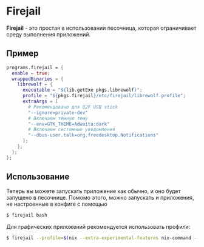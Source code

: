 # Firejail

**Firejail** - это простая в использовании песочница, которая ограничивает среду выполнения приложений.

## Пример

```nix
programs.firejail = {
  enable = true;
  wrappedBinaries = {
    librewolf = {
      executable = "${lib.getExe pkgs.librewolf}";
      profile = "${pkgs.firejail}/etc/firejail/librewolf.profile";
      extraArgs = [
        # Рекомендовано для U2F USB stick
        "--ignore=private-dev"
        # Включаем тёмную тему
        "--env=GTK_THEME=Adwaita:dark"
        # Включаем системные уведомления
        "--dbus-user.talk=org.freedesktop.Notifications"
      ];
    };
  };
};
```

## Использование

Теперь вы можете запускать приложение как обычно, и оно будет запущено в песочнице. Помомо этого, можно запускать и приложения, не настроенные в конфиге с помощью

```bash
$ firejail bash
```

Для графических приложений рекомендуется использовать профили:

```bash
$ firejail --profile=$(nix --extra-experimental-features nix-command --extra-experimental-features flakes eval -f '<nixpkgs>' --raw 'firejail')/etc/firejail/firefox.profile firefox
```

